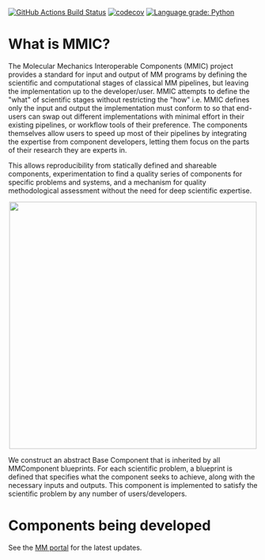 [//]: # (Badges)
[![GitHub Actions Build Status](https://github.com/MolSSI/mmic/workflows/CI/badge.svg)](https://github.com/MolSSI/mmic/actions?query=workflow%3ACI)
[![codecov](https://codecov.io/gh/MolSSI/mmic/branch/main/graph/badge.svg)](https://codecov.io/gh/MolSSI/mmic/branch/main)
[![Language grade: Python](https://img.shields.io/lgtm/grade/python/g/MolSSI/mmic.svg?logo=lgtm&logoWidth=18)](https://lgtm.com/projects/g/MolSSI/mmic/context:python)

# What is MMIC?
The Molecular Mechanics Interoperable Components (MMIC) project provides a standard for input and output of MM programs by defining the scientific and computational stages of classical MM pipelines, but leaving the implementation up to the developer/user. MMIC attempts to define the "what" of scientific stages without restricting the "how" i.e. MMIC defines only the input and output the implementation must conform to so that end-users can swap out different implementations with minimal effort in their existing pipelines, or workflow tools of their preference. The components themselves allow users to speed up most of their pipelines by integrating the expertise from component developers, letting them focus on the parts of their research they are experts in.

This allows reproducibility from statically defined and shareable components, experimentation to find a quality series of components for specific problems and systems, and a mechanism for quality methodological assessment without the need for deep scientific expertise.

<p align="center">
    <img src="mmic/data/imgs/mm_component_hierarchy.png" width="500">
</p>

We construct an abstract Base Component that is inherited by all MMComponent blueprints. For each scientific problem, a blueprint is defined that specifies what the component seeks to achieve, along with the necessary inputs and outputs. This component is implemented to satisfy the scientific problem by any number of users/developers.

# Components being developed

See the [MM portal](https://mm-portal.netlify.app/components) for the latest updates.
